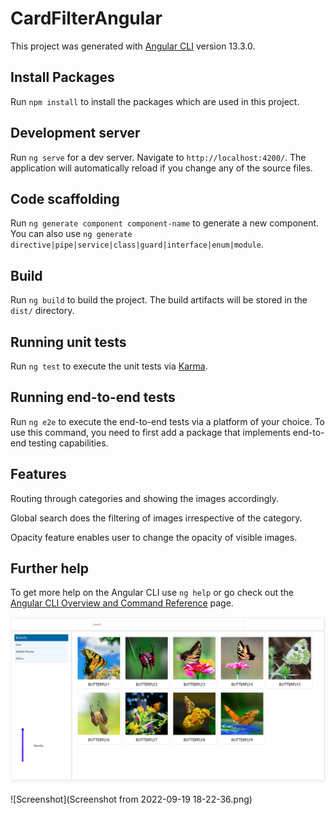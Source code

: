 # CardFilterAngular

This project was generated with [Angular CLI](https://github.com/angular/angular-cli) version 13.3.0.

## Install Packages

Run `npm install` to install the packages which are used in this project.

## Development server

Run `ng serve` for a dev server. Navigate to `http://localhost:4200/`. The application will automatically reload if you change any of the source files.

## Code scaffolding

Run `ng generate component component-name` to generate a new component. You can also use `ng generate directive|pipe|service|class|guard|interface|enum|module`.

## Build

Run `ng build` to build the project. The build artifacts will be stored in the `dist/` directory.

## Running unit tests

Run `ng test` to execute the unit tests via [Karma](https://karma-runner.github.io).

## Running end-to-end tests

Run `ng e2e` to execute the end-to-end tests via a platform of your choice. To use this command, you need to first add a package that implements end-to-end testing capabilities.

## Features

Routing through categories and showing the images accordingly.

Global search does the filtering of images irrespective of the category.

Opacity feature enables user to change the opacity of visible images.

## Further help

To get more help on the Angular CLI use `ng help` or go check out the [Angular CLI Overview and Command Reference](https://angular.io/cli) page.

<img src='Screenshot from 2022-09-19 18-22-24.png'/>

![Screenshot](Screenshot from 2022-09-19 18-22-36.png)
